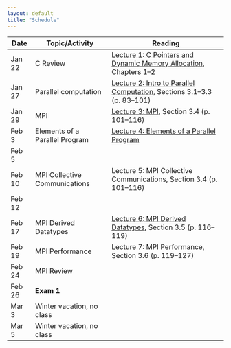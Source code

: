 ```yaml
---
layout: default
title: "Schedule"
---
```


Date | Topic/Activity | Reading
---- | -------------- | -------
Jan 22 | C Review | [Lecture 1: C Pointers and Dynamic Memory Allocation](lectures/lecture01.html), Chapters 1&ndash;2
Jan 27 | Parallel computation | [Lecture 2: Intro to Parallel Computation](lectures/lecture02.html), Sections 3.1&ndash;3.3 (p. 83&ndash;101)
Jan 29 | MPI | [Lecture 3: MPI](lectures/lecture03.html), Section 3.4 (p. 101&ndash;116)
Feb 3 | Elements of a Parallel Program | [Lecture 4: Elements of a Parallel Program](lectures/lecture04.html)
Feb 5 | 
Feb 10 | MPI Collective Communications | Lecture 5: MPI Collective Communications, Section 3.4 (p. 101&ndash;116)
Feb 12 | 
Feb 17 | MPI Derived Datatypes | [Lecture 6: MPI Derived Datatypes](lectures/lecture06.html), Section 3.5 (p. 116&ndash;119)
Feb 19 | MPI Performance | Lecture 7: MPI Performance, Section 3.6 (p. 119&ndash;127)
Feb 24 | MPI Review
Feb 26 | **Exam 1**
Mar 3 | Winter vacation, no class
Mar 5 | Winter vacation, no class
